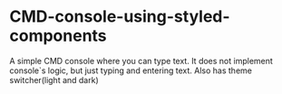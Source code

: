 # CMD-console-using-styled-components
A simple CMD console where you can type text. It does not implement console`s logic, but just typing and entering text. Also has theme switcher(light and dark)
